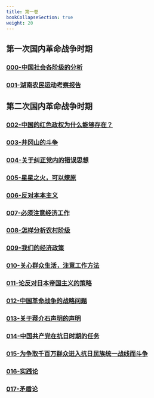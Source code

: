 ```yaml
---
title: 第一卷
bookCollapseSection: true
weight: 20
---
```

## 第一次国内革命战争时期
### [000-中国社会各阶级的分析](./第一次国内革命战争时期/000-中国社会各阶级的分析)
### [001-湖南农民运动考察报告](./第一次国内革命战争时期/001-湖南农民运动考察报告)

## 第二次国内革命战争时期
### [002-中国的红色政权为什么能够存在？](./第二次国内革命战争时期/002-中国的红色政权为什么能够存在)
### [003-井冈山的斗争](./第二次国内革命战争时期/003-井冈山的斗争)
### [004-关于纠正党内的错误思想](./第二次国内革命战争时期/004-关于纠正党内的错误思想)
### [005-星星之火，可以燎原](./第二次国内革命战争时期/005-星星之火，可以燎原)
### [006-反对本本主义](./第二次国内革命战争时期/006-反对本本主义)
### [007-必须注意经济工作](./第二次国内革命战争时期/007-必须注意经济工作)
### [008-怎样分析农村阶级](./第二次国内革命战争时期/008-怎样分析农村阶级)
### [009-我们的经济政策](./第二次国内革命战争时期/009-我们的经济政策)
### [010-关心群众生活，注意工作方法](./第二次国内革命战争时期/010-关心群众生活，注意工作方法)
### [011-论反对日本帝国主义的策略](./第二次国内革命战争时期/011-论反对日本帝国主义的策略)
### [012-中国革命战争的战略问题](./第二次国内革命战争时期/012-中国革命战争的战略问题)
### [013-关于蒋介石声明的声明](./第二次国内革命战争时期/013-关于蒋介石声明的声明)
### [014-中国共产党在抗日时期的任务](./第二次国内革命战争时期/014-中国共产党在抗日时期的任务)
### [015-为争取千百万群众进入抗日民族统一战线而斗争](./第二次国内革命战争时期/015-为争取千百万群众进入抗日民族统一战线而斗争)
### [016-实践论](./第二次国内革命战争时期/016-实践论)
### [017-矛盾论](./第二次国内革命战争时期/017-矛盾论)
